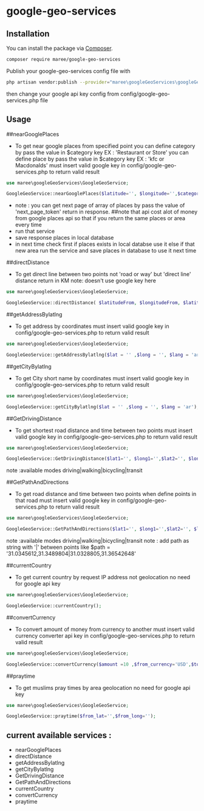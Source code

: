 # google-geo-services
## Installation

You can install the package via [Composer](https://getcomposer.org).

```bash
composer require maree/google-geo-services
```
Publish your google-geo-services config file with

```bash
php artisan vendor:publish --provider="maree\googleGeoServices\googleGeoServiceProvider" --tag="google-geo-services"
```
then change your google api key config from config/google-geo-services.php file
## Usage

##nearGooglePlaces
- To get near google places from specified point 
   you can define category by pass the value in $category key EX : 'Restaurant or Store'
   you can define place by pass the value in $category key EX : 'kfc or Macdonalds'
   must insert valid google key in config/google-geo-services.php to return valid result
```php
use maree\googleGeoServices\GoogleGeoService;

GoogleGeoService::nearGooglePlaces($latitude='', $longitude='',$category='',$lang='ar',$next_page_token='');  


```
- note : you can get next page of array of places by pass the value of 'next_page_token' return in response.
##note 
that api cost alot of money from google places api so that if you return the same places or area every time
 - run that service
 - save response places in local database 
 - in next time check first if places exists in local databse use it else if that new area run the service and save places in database to use it next time

##directDistance
- To get direct line between two points not 'road or way' but 'direct line'
distance return in KM
note: doesn't use google key here
```php
use maree\googleGeoServices\GoogleGeoService;

GoogleGeoService::directDistance( $latitudeFrom, $longitudeFrom, $latitudeTo, $longitudeTo);  


```
##getAddressBylatlng
- To get address by coordinates 
must insert valid google key in config/google-geo-services.php to return valid result
```php
use maree\googleGeoServices\GoogleGeoService;

GoogleGeoService::getAddressBylatlng($lat = '' ,$long = '', $lang = 'ar');  


```
##getCityBylatlng
- To get City short name by coordinates 
must insert valid google key in config/google-geo-services.php to return valid result
```php
use maree\googleGeoServices\GoogleGeoService;

GoogleGeoService::getCityBylatlng($lat = '' ,$long = '', $lang = 'ar');  


```
##GetDrivingDistance
- To get shortest road distance and time between two points 
must insert valid google key in config/google-geo-services.php to return valid result
```php
use maree\googleGeoServices\GoogleGeoService;

GoogleGeoService::GetDrivingDistance($lat1='', $long1='',$lat2='', $long2='',$lang ='ar' ,$mode='driving');  


```
note :available modes driving|walking|bicycling|transit

##GetPathAndDirections
- To get road distance and time between two points when define points in that road
must insert valid google key in config/google-geo-services.php to return valid result
```php
use maree\googleGeoServices\GoogleGeoService;

GoogleGeoService::GetPathAndDirections($lat1='', $long1='',$lat2='', $long2='' ,$path='',$lang ='ar',$mode='driving');  


```

note :available modes driving|walking|bicycling|transit
note : add path as string with '|' between points like $path = '31.0345612,31.3489804|31.0328805,31.36542648'

##currentCountry
- To get current country by request IP address not geolocation no need for google api key
```php
use maree\googleGeoServices\GoogleGeoService;

GoogleGeoService::currentCountry();  


```

##convertCurrency
- To convert amount of money from currency to another
must insert valid currency converter api key in config/google-geo-services.php to return valid result 
```php
use maree\googleGeoServices\GoogleGeoService;

GoogleGeoService::convertCurrency($amount =10 ,$from_currency='USD',$to_currency='EGP');  


```

##praytime
- To get muslims pray times by area geolocation no need for google api key
```php
use maree\googleGeoServices\GoogleGeoService;

GoogleGeoService::praytime($from_lat='',$from_long='');  


```

## current available services :
- nearGooglePlaces
- directDistance
- getAddressBylatlng
- getCityBylatlng
- GetDrivingDistance
- GetPathAndDirections
- currentCountry
- convertCurrency
- praytime








